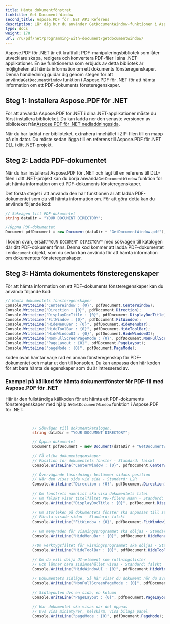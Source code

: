```yaml
---
title: Hämta dokumentfönstret
linktitle: Get Document Window
second_title: Aspose.PDF för .NET API Referens
description: Lär dig hur du använder GetDocumentWindow-funktionen i Aspose.PDF för .NET för att hämta information om ett PDF-dokuments fönsteregenskaper.
type: docs
weight: 170
url: /ru/pdf/net/programming-with-document/getdocumentwindow/
---
```


 Aspose.PDF för .NET är ett kraftfullt PDF-manipuleringsbibliotek som låter utvecklare skapa, redigera och konvertera PDF-filer i sina .NET-applikationer. En av funktionerna som erbjuds av detta bibliotek är möjligheten att hämta information om ett dokuments fönsteregenskaper. Denna handledning guidar dig genom stegen för att använda`GetDocumentWindow` funktion i Aspose.PDF för .NET för att hämta information om ett PDF-dokuments fönsteregenskaper.

## Steg 1: Installera Aspose.PDF för .NET

 För att använda Aspose.PDF för .NET i dina .NET-applikationer måste du först installera biblioteket. Du kan ladda ner den senaste versionen av biblioteket från[Aspose.PDF för .NET nedladdningssida](https://releases.aspose.com/pdf/net).

När du har laddat ner biblioteket, extrahera innehållet i ZIP-filen till en mapp på din dator. Du måste sedan lägga till en referens till Aspose.PDF för .NET DLL i ditt .NET-projekt.

## Steg 2: Ladda PDF-dokumentet

 När du har installerat Aspose.PDF för .NET och lagt till en referens till DLL-filen i ditt .NET-projekt kan du börja använda`GetDocumentWindow` funktion för att hämta information om ett PDF-dokuments fönsteregenskaper.

Det första steget i att använda den här funktionen är att ladda PDF-dokumentet som du vill hämta information om. För att göra detta kan du använda följande kod:

```csharp
// Sökvägen till PDF-dokumentet
string dataDir = "YOUR DOCUMENT DIRECTORY";

//Öppna PDF-dokumentet
Document pdfDocument = new Document(dataDir + "GetDocumentWindow.pdf");
```

 I koden ovan, ersätt`"YOUR DOCUMENT DIRECTORY"` med sökvägen till katalogen där ditt PDF-dokument finns. Denna kod kommer att ladda PDF-dokumentet i en`Document` objekt, som du sedan kan använda för att hämta information om dokumentets fönsteregenskaper.

## Steg 3: Hämta dokumentets fönsteregenskaper

För att hämta information om ett PDF-dokuments fönsteregenskaper kan du använda följande kod:

```csharp
// Hämta dokumentets fönsteregenskaper
Console.WriteLine("CenterWindow : {0}", pdfDocument.CenterWindow);
Console.WriteLine("Direction : {0}", pdfDocument.Direction);
Console.WriteLine("DisplayDocTitle : {0}", pdfDocument.DisplayDocTitle);
Console.WriteLine("FitWindow : {0}", pdfDocument.FitWindow);
Console.WriteLine("HideMenuBar : {0}", pdfDocument.HideMenubar);
Console.WriteLine("HideToolBar : {0}", pdfDocument.HideToolBar);
Console.WriteLine("HideWindowUI : {0}", pdfDocument.HideWindowUI);
Console.WriteLine("NonFullScreenPageMode : {0}", pdfDocument.NonFullScreenPageMode);
Console.WriteLine("PageLayout : {0}", pdfDocument.PageLayout);
Console.WriteLine("pageMode : {0}", pdfDocument.PageMode);
```

koden ovan hämtar varje rad en annan fönsteregenskap för PDF-dokumentet och matar ut den till konsolen. Du kan anpassa den här koden för att bara hämta de egenskaper som du är intresserad av.

### Exempel på källkod för hämta dokumentfönster för PDF-fil med Aspose.PDF för .NET 

 Här är den fullständiga källkoden för att hämta ett PDF-dokuments fönsteregenskaper med hjälp av`GetDocumentWindow` funktion i Aspose.PDF för .NET:

```csharp

            
            // Sökvägen till dokumentkatalogen.
            string dataDir = "YOUR DOCUMENT DIRECTORY";

            // Öppna dokumentet
            Document pdfDocument = new Document(dataDir + "GetDocumentWindow.pdf");

            // Få olika dokumentegenskaper
            // Position för dokumentets fönster - Standard: falskt
            Console.WriteLine("CenterWindow : {0}", pdfDocument.CenterWindow);
   
            // Övervägande läsordning; bestämmer sidans position
            // När den visas sida vid sida - Standard: L2R
            Console.WriteLine("Direction : {0}", pdfDocument.Direction);
            
            // Om fönstrets namnlist ska visa dokumentets titel
            // Om falskt visar titelfältet PDF-filens namn - Standard: falskt
            Console.WriteLine("DisplayDocTitle : {0}", pdfDocument.DisplayDocTitle);
            
            // Om storleken på dokumentets fönster ska anpassas till storleken på
            // Första visade sidan - Standard: falskt
            Console.WriteLine("FitWindow : {0}", pdfDocument.FitWindow);
            
            // Om menyraden för visningsprogrammet ska döljas - Standard: falskt
            Console.WriteLine("HideMenuBar : {0}", pdfDocument.HideMenubar);
            
            //Om verktygsfältet för visningsprogrammet ska döljas - Standard: falskt
            Console.WriteLine("HideToolBar : {0}", pdfDocument.HideToolBar);
            
            // Om du vill dölja UI-element som rullningslister
            // Och lämnar bara sidinnehållet visas - Standard: falskt
            Console.WriteLine("HideWindowUI : {0}", pdfDocument.HideWindowUI);
            
            // Dokumentets sidläge. Så här visar du dokument när du avslutar helskärmsläge.
            Console.WriteLine("NonFullScreenPageMode : {0}", pdfDocument.NonFullScreenPageMode);
            
            // Sidlayouten dvs en sida, en kolumn
            Console.WriteLine("PageLayout : {0}", pdfDocument.PageLayout);
            
            // Hur dokumentet ska visas när det öppnas
            // Dvs visa miniatyrer, helskärm, visa bilaga panel
            Console.WriteLine("pageMode : {0}", pdfDocument.PageMode);
            
        
```
